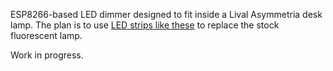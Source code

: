 ESP8266-based LED dimmer designed to fit inside
a Lival Asymmetria desk lamp. The plan is to use [LED strips like
these](http://www.aliexpress.com/item/Ultra-thin-5W-LED-COB-60-Chip-Led-Driving-DRL-Daytime-Running-Light-Lamp-Bar-Strip/32303226004.html)
to replace the stock fluorescent lamp.

Work in progress.

